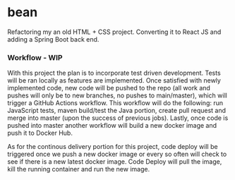 # bean
Refactoring my an old HTML + CSS project. Converting it to React JS and adding a Spring Boot back end.


### Workflow - WIP

With this project the plan is to incorporate test driven development. Tests will be ran locally as features are implemented. Once satisfied with newly implemented code,
new code will be pushed to the repo (all work and pushes will only be to new branches, no pushes to main/master), which will trigger a GitHub Actions workflow. This 
workflow will do the following: run JavaScript tests, maven build/test the Java portion, create pull request and merge into master (upon the success of previous jobs).
Lastly, once code is pushed into master another workflow will build a new docker image and push it to Docker Hub.

As for the continous delivery portion for this project, code deploy will be triggered once we push a new docker image or every so often will check to see if there is a
new latest docker image. Code Deploy will pull the image, kill the running container and run the new image.